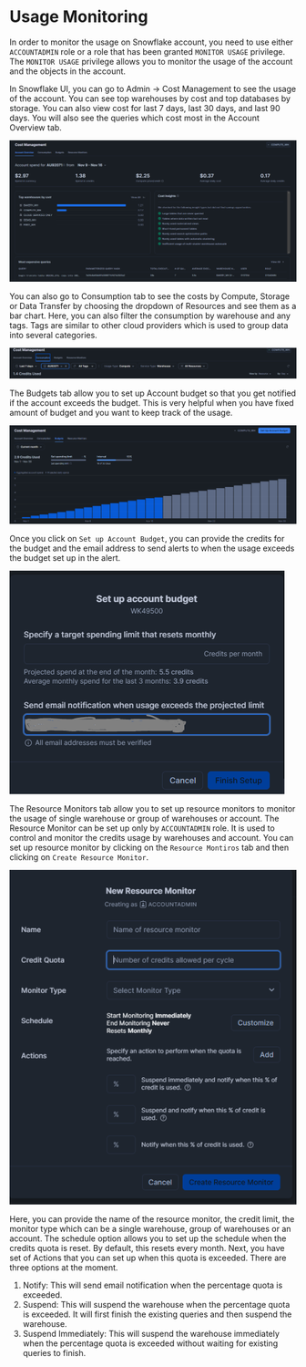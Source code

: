 # Usage Monitoring

In order to monitor the usage on Snowflake account, you need to use either `ACCOUNTADMIN` role or a role that has been granted `MONITOR USAGE` privilege. The `MONITOR USAGE` privilege allows you to monitor the usage of the account and the objects in the account. 

In Snowflake UI, you can go to Admin -> Cost Management to see the usage of the account. You can see top 
warehouses by cost and top databases by storage. You can also view cost for last 7 days, last 30 days, and last 90 
days. You will also see the queries which cost most in the Account Overview tab. 

![Cost Management](cost-management.png "Cost Management Account Overview")

You can also go to Consumption tab 
to see the costs by Compute, Storage or Data Transfer by choosing the dropdown of Resources and see them as a bar 
chart. Here, you can also filter the consumption by warehouse and any tags. Tags are similar to other cloud 
providers which is used to group data into several categories. 

![Consumption Tab Options](consumption.png "Options in Consumption Tab")

The Budgets tab allow you to 
set up 
Account budget so 
that you get notified if the account exceeds the budget.
This is very helpful when you have fixed amount of budget and you want to keep track of the usage.

![Setting up Budgets](budgets.png "Setting up Budgets")

Once you click on `Set up Account Budget`, you can provide the credits for the budget and the email address to send 
alerts to when the usage exceeds the budget set up in the alert.

![Set up Account Budget Alert](setup-alert.png "Set up Budget Alert")

The Resource Monitors tab allow you to set up resource monitors to monitor the usage of single warehouse or group of 
warehouses or account. The Resource Monitor can be set up only by `ACCOUNTADMIN` role. It is used to control and 
monitor the 
credits 
usage by warehouses 
and account. You can 
set up 
resource monitor by clicking on the `Resource Montiros` tab and then clicking on `Create Resource Monitor`.

![Set up Resource Monitor](setup-resource-monitor.png "Resource Monitor Options")

Here, you can provide the name of the resource monitor, the credit limit, the monitor type which can be a single 
warehouse, group of warehouses or an account. The schedule option allows you to set up the schedule when the credits 
quota is reset. By default, this resets every month. Next, you have set of Actions that you can set up when this 
quota is exceeded. There are three options at the moment.
1. Notify: This will send email notification when the percentage quota is exceeded.
2. Suspend: This will suspend the warehouse when the percentage quota is exceeded. It will first finish the existing 
   queries and then suspend the warehouse.
3. Suspend Immediately: This will suspend the warehouse immediately when the percentage quota is exceeded without 
   waiting for existing queries to finish.

